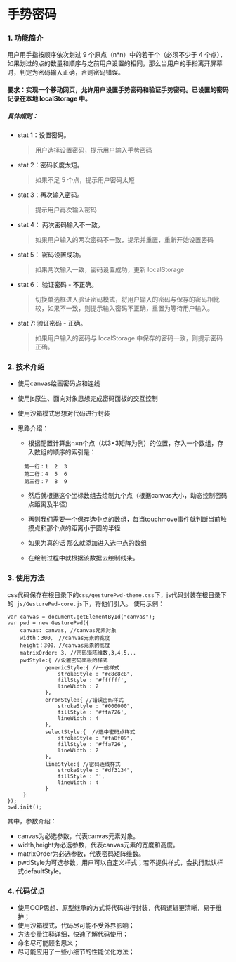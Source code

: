# 手势密码
### 1. 功能简介
用户用手指按顺序依次划过 9 个原点（n*n）中的若干个（必须不少于 4 个点），如果划过的点的数量和顺序与之前用户设置的相同，那么当用户的手指离开屏幕时，判定为密码输入正确，否则密码错误。

#### 要求：实现一个移动网页，允许用户设置手势密码和验证手势密码。已设置的密码记录在本地 localStorage 中。

##### 具体规则：
+ stat 1：设置密码。
	> 用户选择设置密码，提示用户输入手势密码
+ stat 2：密码长度太短。
	> 如果不足 5 个点，提示用户密码太短
+ stat 3：再次输入密码。
	> 提示用户再次输入密码
+ stat 4： 两次密码输入不一致。
	> 如果用户输入的两次密码不一致，提示并重置，重新开始设置密码
+ stat 5： 密码设置成功。
	> 如果两次输入一致，密码设置成功，更新 localStorage
+ stat 6： 验证密码 - 不正确。
	> 切换单选框进入验证密码模式，将用户输入的密码与保存的密码相比较，如果不一致，则提示输入密码不正确，重置为等待用户输入。
+ stat 7: 验证密码 - 正确。
	> 如果用户输入的密码与 localStorage 中保存的密码一致，则提示密码正确。

### 2. 技术介绍
+ 使用canvas绘画密码点和连线
+ 使用js原生、面向对象思想完成密码面板的交互控制
+ 使用沙箱模式思想对代码进行封装

+ 思路介绍： 
  - 根据配置计算出n×n个点（以3×3矩阵为例）的位置，存入一个数组，存入数组的顺序的索引是：　
  ``` 
    第一行：1  2  3     
    第二行：4  5  6 　　
    第三行：7  8  9
  ```
 
  - 然后就根据这个坐标数组去绘制九个点（根据canvas大小，动态控制密码点距离及半径）
  
  - 再则我们需要一个保存选中点的数组，每当touchmove事件就判断当前触摸点和那个点的距离小于圆的半径
  
  - 如果为真的话 那么就添加进入选中点的数组
  
  - 在绘制过程中就根据该数据去绘制线条。

### 3. 使用方法
css代码保存在根目录下的`css/gesturePwd-theme.css`下，js代码封装在根目录下的`
js/GesturePwd-core.js`下，将他们引入。
使用示例：


    var canvas = document.getElementById("canvas");
    var pwd = new GesturePwd({
        canvas: canvas, //canvas元素对象
		width：300， //canvas元素的宽度
		height：300，//canvas元素的高度
        matrixOrder: 3, //密码矩阵维数,3,4,5...
        pwdStyle:{ //设置密码面板的样式
                genericStyle:{ //一般样式
                    strokeStyle : "#c8c8c8",
                    fillStyle : '#ffffff',
                    lineWidth : 2
                },
                errorStyle:{ //错误密码样式
                    strokeStyle : "#000000",
                    fillStyle : '#ffa726',
                    lineWidth : 4
                },
                selectStyle:{  //选中密码点样式
                    strokeStyle : "#fa8f09",
                    fillStyle : '#ffa726',
                    lineWidth : 2
                },
                lineStyle:{ //密码连线样式
                    strokeStyle : "#df3134",
                    fillStyle : '',
                    lineWidth : 4
                }
         }
    });
    pwd.init();
其中，参数介绍：

- canvas为必选参数，代表canvas元素对象。
- width,height为必选参数，代表canvas元素的宽度和高度。
- matrixOrder为必选参数，代表密码矩阵维数。
- pwdStyle为可选参数，用户可以自定义样式；若不提供样式，会执行默认样式defaultStyle。

### 4. 代码优点

+ 使用OOP思想、原型继承的方式将代码进行封装，代码逻辑更清晰，易于维护；
+ 使用沙箱模式，代码尽可能不受外界影响；
+ 方法变量注释详细，快速了解代码使用；
+ 命名尽可能顾名思义；
+ 尽可能应用了一些小细节的性能优化方法；

